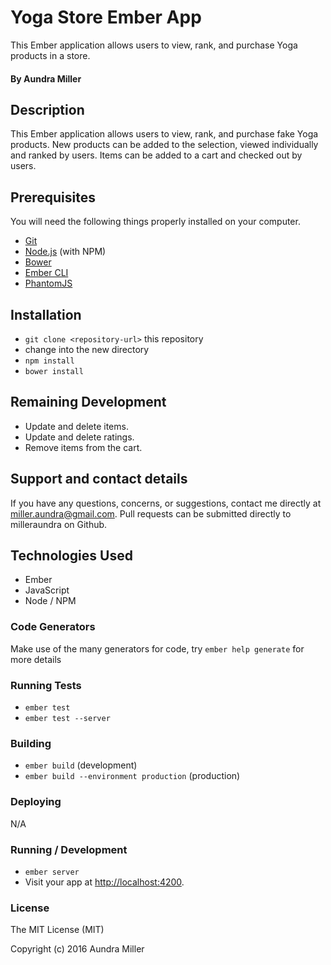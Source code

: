 # Yoga Store Ember App

This Ember application allows users to view, rank, and purchase Yoga products in a store. 

#### By Aundra Miller

## Description
This Ember application allows users to view, rank, and purchase fake Yoga products. New products can be added to the selection, viewed individually and ranked by users. Items can be added to a cart and checked out by users.

## Prerequisites

You will need the following things properly installed on your computer.

* [Git](http://git-scm.com/)
* [Node.js](http://nodejs.org/) (with NPM)
* [Bower](http://bower.io/)
* [Ember CLI](http://www.ember-cli.com/)
* [PhantomJS](http://phantomjs.org/)

## Installation

* `git clone <repository-url>` this repository
* change into the new directory
* `npm install`
* `bower install`

## Remaining Development

* Update and delete items.
* Update and delete ratings.
* Remove items from the cart.

## Support and contact details

If you have any questions, concerns, or suggestions, contact me directly at miller.aundra@gmail.com. Pull requests can be submitted directly to milleraundra on Github.

## Technologies Used

* Ember
* JavaScript
* Node / NPM

### Code Generators

Make use of the many generators for code, try `ember help generate` for more details

### Running Tests

* `ember test`
* `ember test --server`

### Building

* `ember build` (development)
* `ember build --environment production` (production)

### Deploying
N/A

### Running / Development

* `ember server`
* Visit your app at [http://localhost:4200](http://localhost:4200).

### License

The MIT License (MIT)

Copyright (c) 2016 Aundra Miller
